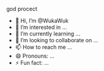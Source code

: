 god procect
- 👋 Hi, I’m @WukaWuk
- 👀 I’m interested in ...
- 🌱 I’m currently learning ...
- 💞️ I’m looking to collaborate on ...
- 📫 How to reach me ...
- 😄 Pronouns: ...
- ⚡ Fun fact: ...

<!---
WukaWuk/WukaWuk is a ✨ special ✨ repository because its `README.md` (this file) appears on your GitHub profile.
You can click the Preview link to take a look at your changes.
--->
